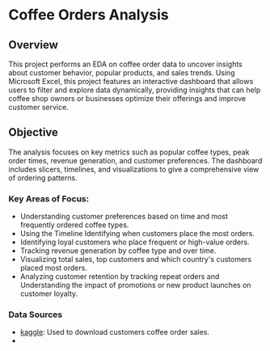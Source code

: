 # Coffee Orders Analysis

## Overview
This project performs an EDA on coffee order data to uncover insights about customer behavior, popular products, and sales trends. Using Microsoft Excel, this project features an interactive dashboard that allows users to filter and explore data dynamically, providing insights that can help coffee shop owners or businesses optimize their offerings and improve customer service.

## Objective
The analysis focuses on key metrics such as popular coffee types, peak order times, revenue generation, and customer preferences. The dashboard includes slicers, timelines, and visualizations to give a comprehensive view of ordering patterns.

### Key Areas of Focus:
- Understanding customer preferences based on time and most frequently ordered coffee types.
- Using the Timeline Identifying when customers place the most orders.
- Identifying loyal customers who place frequent or high-value orders.
- Tracking revenue generation by coffee type and over time.
- Visualizing total sales, top customers and which country's customers placed most orders.
- Analyzing customer retention by tracking repeat orders and Understanding the impact of promotions or new product launches on customer loyalty.

### Data Sources
- [kaggle](https://www.kaggle.com/search?q=coffee+order+datasets+in%3Adatasets): Used to download customers coffee order sales.
-  
